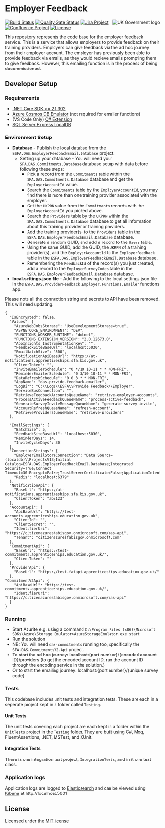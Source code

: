 # Employer Feedback

<img src="https://avatars.githubusercontent.com/u/9841374?s=200&v=4" align="right" alt="UK Government logo">

[![Build Status](https://sfa-gov-uk.visualstudio.com/Digital%20Apprenticeship%20Service/_apis/build/status/das-provide-feedback-employer?repoName=SkillsFundingAgency%2Fdas-provide-feedback-employer&branchName=master)](https://sfa-gov-uk.visualstudio.com/Digital%20Apprenticeship%20Service/_build/latest?definitionId=2539&repoName=SkillsFundingAgency%2Fdas-provide-feedback-employer&branchName=master)
[![Quality Gate Status](https://sonarcloud.io/api/project_badges/measure?project=SkillsFundingAgency_das-provide-feedback-employer&metric=alert_status)](https://sonarcloud.io/project/overview?id=SkillsFundingAgency_das-provide-feedback-employer)
[![Jira Project](https://img.shields.io/badge/Jira-Project-blue)](https://skillsfundingagency.atlassian.net/browse/QF-79)
[![Confluence Project](https://img.shields.io/badge/Confluence-Project-blue)](https://skillsfundingagency.atlassian.net/wiki/spaces/NDL/pages/3773497345/Employer+Feedback+-+QF)
[![License](https://img.shields.io/badge/license-MIT-lightgrey.svg?longCache=true&style=flat-square)](https://en.wikipedia.org/wiki/MIT_License) 

This repository represents the code base for the employer feedback service. This is a service that allows employers to provide feedback on their training providers. Employers can give feedback via the ad hoc journey from their employer account. The employer has previously been able to provide feedback via emails, as they would recieve emails prompting them to give feedback. However, this emailing function is in the process of being decommissioned. 

## Developer Setup
### Requirements

* [.NET Core SDK >= 2.1.302](https://www.microsoft.com/net/download/)
* [Azure Cosmos DB Emulator](https://docs.microsoft.com/en-us/azure/cosmos-db/local-emulator) (not required for emailer functions)
* (VS Code Only) [C# Extension](https://marketplace.visualstudio.com/items?itemName=ms-vscode.csharp)
* [SQL Server Express LocalDB](https://docs.microsoft.com/en-us/sql/database-engine/configure-windows/sql-server-express-localdb)

### Environment Setup

* **Database** - Publish the local databse from the `ESFA.DAS.EmployerFeedbackEmail.Database` project.
    * Setting up your database - You will need your `SFA.DAS.Commitments.Database` database setup with data before following these steps:
        * Pick a record from the `Commitments` table within the `SFA.DAS.Commitments.Database` database and get the `EmployerAccountId` value.
        * Search the `Commitments` table by the `EmployerAccountId`, you may find there is more than one training provider associated with the employer.
        * Get the `UKPRN` value from the `Commitments` records with the `EmployerAccountId` you picked above. 
        * Search the `Providers` table by the `UKPRN` within the `SFA.DAS.Commitments.Database` database to get all information about this training provider or training providers.
        * Add the training provider(s) to the `Providers` table in the `ESFA.DAS.EmployerFeedbackEmail.Database` database. 
        * Generate a random GUID, and add a record to the `Users` table. 
        * Using the same GUID, add the GUID, the `UKRPN` of a training provider(s), and the `EmployerAccountId` to the `EmployerFeedback` table in the `ESFA.DAS.EmployerFeedbackEmail.Database` database. 
        * Remembering the `FeedbackId` of the record(s) you just created, add a record to the `EmployerSurveyCodes` table in the `ESFA.DAS.EmployerFeedbackEmail.Database` database. 
* **local.settings.json file** - Add the following to the local.settings.json file in the `ESFA.DAS.ProviderFeedback.Employer.Functions.Emailer` functions app.

Please note all the connection string and secrets to API have been removed. This will need updating.

```
{
  "IsEncrypted": false,
  "Values": {
    "AzureWebJobsStorage": "UseDevelopmentStorage=true",
    "ASPNETCORE_ENVIRONMENT": "DEV",
    "FUNCTIONS_WORKER_RUNTIME": "dotnet",
    "FUNCTIONS_EXTENSION_VERSION": "2.0.12673.0",
    "AppInsights_InstrumentationKey": "",
    "FeedbackSiteBaseUrl": "localhost:5030",
    "EmailBatchSize": "500",
    "NotificationApiBaseUrl": "https://at-notifications.apprenticeships.sfa.bis.gov.uk",
    "ClientToken": "",
    "InviteEmailerSchedule": "0 */10 10-11 * * MON-FRI",
    "ReminderEmailerSchedule": "0 3/10 10-11 * * MON-FRI",
    "DataRefreshSchedule": "0 0 3 * * MON-FRI",
    "AppName": "das-provide-feedback-emailer",
    "LogDir": "C:\\Logs\\ESFA\\Provide Feedback\\Employer",
    "ServiceBusConnection": "",
    "RetrieveFeedbackAccountsQueueName": "retrieve-employer-accounts",
    "ProcessActiveFeedbackQueueName": "process-active-feedback",
    "GenerateSurveyInviteMessageQueueName": "generate-survey-invite",
    "AccountRefreshQueueName": "refresh-account",
    "RetrieveProvidersQueueName": "retrieve-providers"
  },

  "EmailSettings": {
    "BatchSize": 5,
    "FeedbackSiteBaseUrl": "localhost:5030",
    "ReminderDays": 14,
    "InviteCycleDays": 30
  },
  "ConnectionStrings": {
    "EmployerEmailStoreConnection": "Data Source=(localdb)\\ProjectsV13;Initial Catalog=ESFA.DAS.EmployerFeedbackEmail.Database;Integrated Security=True;Connect Timeout=30;Encrypt=False;TrustServerCertificate=False;ApplicationIntent=ReadWrite;MultipleActiveResultSets=true;MultiSubnetFailover=False",
    "Redis": "localhost:6379"
  },
  "NotificationApi": {
    "BaseUrl": "https://at-notifications.apprenticeships.sfa.bis.gov.uk",
    "ClientToken": "abc123"
  },
  "AccountApi": {
    "ApiBaseUrl": "https://test-accounts.apprenticeships.education.gov.uk",
    "ClientId": "",
    "ClientSecret": "",
    "IdentifierUri": "https://citizenazuresfabisgov.onmicrosoft.com/eas-api",
    "Tenant": "citizenazuresfabisgov.onmicrosoft.com"
  },
  "CommitmentApi": {
    "BaseUrl": "https://test-commitments.apprenticeships.education.gov.uk/",
    "ClientToken": ""
  },
  "ProviderApi": {
    "BaseUrl": "https://test-fatapi.apprenticeships.education.gov.uk/"
  },
"CommitmentV2Api": {
    "ApiBaseUrl": "https://test-commitments.apprenticeships.education.gov.uk/",
    "IdentifierUri": "https://citizenazuresfabisgov.onmicrosoft.com/eas-api"
  }
}
```


### Running
* Start Azurite e.g. using a command `C:\Program Files (x86)\Microsoft SDKs\Azure\Storage Emulator>AzureStorageEmulator.exe start`
* Run the solution
* NB: You will need `das-commitments` running too, specifically the `SFA.DAS.CommitmentsV2.Api` project.
* To start the ad hoc journey: localhost:{port number}/{encoded account ID}/providers (to get the encoded account ID, run the account ID through the encoding service in the solution.)
* Or to start the emailing journey: localhost:{port number}/{unique survey code}

### Tests

This codebase includes unit tests and integration tests. These are each in a seperate project kept in a folder called `Testing`.

#### Unit Tests

The unit tests covering each project are each kept in a folder within the `UnitTests` project in the `Testing` folder. They are built using C#, Moq, FluentAssertions, .NET, MSTest, and XUnit.

#### Integration Tests

There is one integration test project, `IntegrationTests`, and in it one test class.

### Application logs

Application logs are logged to [Elasticsearch](https://www.elastic.co/products/elasticsearch) and can be viewed using [Kibana](https://www.elastic.co/products/kibana) at http://localhost:5601

## License

Licensed under the [MIT license](LICENSE)
